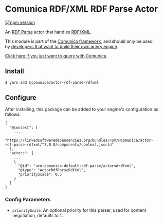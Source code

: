 # Comunica RDF/XML RDF Parse Actor

[![npm version](https://badge.fury.io/js/%40comunica%2Factor-rdf-parse-rdfxml.svg)](https://www.npmjs.com/package/@comunica/actor-rdf-parse-rdfxml)

An [RDF Parse](https://github.com/comunica/comunica/tree/master/packages/bus-rdf-parse) actor that handles [RDF/XML](https://www.w3.org/TR/rdf-syntax-grammar/).

This module is part of the [Comunica framework](https://github.com/comunica/comunica),
and should only be used by [developers that want to build their own query engine](https://comunica.dev/docs/modify/).

[Click here if you just want to query with Comunica](https://comunica.dev/docs/query/).

## Install

```bash
$ yarn add @comunica/actor-rdf-parse-rdfxml
```

## Configure

After installing, this package can be added to your engine's configuration as follows:
```text
{
  "@context": [
    ...
    "https://linkedsoftwaredependencies.org/bundles/npm/@comunica/actor-rdf-parse-rdfxml/^3.0.0/components/context.jsonld"  
  ],
  "actors": [
    ...
    {
      "@id": "urn:comunica:default:rdf-parse/actors#rdfxml",
      "@type": "ActorRdfParseRdfXml",
      "priorityScale": 0.5
    }
  ]
}
```

### Config Parameters

* `priorityScale`: An optional priority for this parser, used for content negotiation, defaults to `1`.
